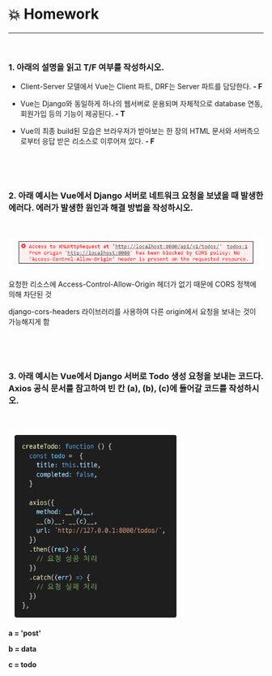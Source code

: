 # :boom: Homework

---

​																											

### 1. 아래의 설명을 읽고 T/F 여부를 작성하시오.

- Client-Server 모델에서 Vue는 Client 파트, DRF는 Server 파트를 담당한다.    **- F**

-  Vue는 Django와 동일하게 하나의 웹서버로 운용되며 자체적으로 database 연동, 회원가입 등의 기능이 제공된다.    **- T**

- Vue의 최종 build된 모습은 브라우저가 받아보는 한 장의 HTML 문서와 서버측으로부터 응답 받은 리소스로 이루어져 있다.    **- F**

  


​																													

​																																									

### 2. 아래 예시는 Vue에서 Django 서버로 네트워크 요청을 보냈을 때 발생한 에러다. 에러가 발생한 원인과 해결 방법을 작성하시오.

​										

![image-20211115181737239](1115_homework.assets/image-20211115181737239.png)



요청한 리소스에 Access-Control-Allow-Origin 헤더가 없기 때문에 CORS 정책에 의해 차단된 것

django-cors-headers 라이브러리를 사용하여 다른 origin에서 요청을 보내는 것이 가능해지게 함



​																													

​																																																																																																																	

### 3. 아래 예시는 Vue에서 Django 서버로 Todo 생성 요청을 보내는 코드다. Axios 공식 문서를 참고하여 빈 칸 (a), (b), (c)에 들어갈 코드를 작성하시오.

​																																													

![image-20211115181904988](1115_homework.assets/image-20211115181904988.png)





**a = 'post'**

**b = data**

**c = todo**

​								
